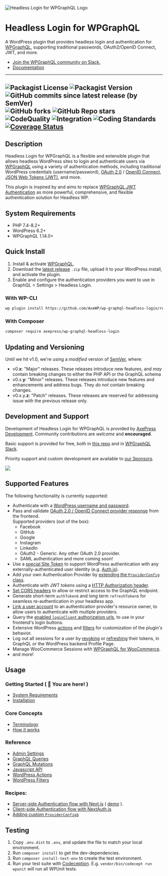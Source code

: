![Headless Login for WPGraphQL Logo](./assets/header.png)
# Headless Login for WPGraphQL

A WordPress plugin that provides headless login and authentication for <a href="https://wpgraphql.com" target="_blank">WPGraphQL</a>, supporting traditional passwords, OAuth2/OpenID Connect, JWT, and more.

* [Join the WPGraphQL community on Slack.](https://join.slack.com/t/wp-graphql/shared_invite/zt-3vloo60z-PpJV2PFIwEathWDOxCTTLA)
* [Documentation](#usage)

-----

![Packagist License](https://img.shields.io/packagist/l/axepress/wp-graphql-headless-login?color=green) ![Packagist Version](https://img.shields.io/packagist/v/axepress/wp-graphql-headless-login?label=stable) ![GitHub commits since latest release (by SemVer)](https://img.shields.io/github/commits-since/AxeWP/wp-graphql-headless-login/0.3.1) ![GitHub forks](https://img.shields.io/github/forks/AxeWP/wp-graphql-headless-login?style=social) ![GitHub Repo stars](https://img.shields.io/github/stars/AxeWP/wp-graphql-headless-login?style=social)<br />
![CodeQuality](https://img.shields.io/github/actions/workflow/status/axewp/wp-graphql-headless-login/code-quality.yml?branch=develop&label=Code%20Quality)
![Integration](https://img.shields.io/github/actions/workflow/status/axewp/wp-graphql-headless-login/integration-testing.yml?branch=develop&label=Integration%20Testing)
![Coding Standards](https://img.shields.io/github/actions/workflow/status/axewp/wp-graphql-headless-login/code-standard.yml?branch=develop&label=WordPress%20Coding%20Standards)
[![Coverage Status](https://coveralls.io/repos/github/AxeWP/wp-graphql-headless-login/badge.svg?branch=develop)](https://coveralls.io/github/AxeWP/wp-graphql-headless-login?branch=develop)
-----

## Description

Headless Login for WPGraphQL is a flexible and extensible plugin that allows headless WordPress sites to login and authenticate users via <a href="https://wpgraphql.com" target="_blank">WPGraphQL</a> using a variety of authentication methods, including traditional WordPress credentials (username/password), <a href="https://oauth.net/2/" target="_blank">OAuth 2.0</a> / <a href="https://openid.net/connect/" target="_blank">OpenID Connect</a>, <a href="https://jwt.io/" target="_blank">JSON Web Tokens (JWT)</a>, and more.

This plugin is inspired by and aims to replace <a href="https://github.com/wp-graphql/wp-graphql-jwt-authentication" target="_blank">WPGraphQL JWT Authentication</a> as more powerful, comprehensive, and flexible authentication solution for Headless WP.

## System Requirements

* PHP 7.4-8.2+
* WordPress 6.2+
* WPGraphQL 1.14.0+

## Quick Install

1. Install & activate [WPGraphQL](https://www.wpgraphql.com/).
2. Download the [latest release](https://github.com/AxeWP/wp-graphql-headless-login/releases) `.zip` file, upload it to your WordPress install, and activate the plugin.
3. Enable and configure the authentication providers you want to use in GraphQL > Settings > Headless Login.

### With WP-CLI

```bash
wp plugin install https://github.com/AxeWP/wp-graphql-headless-login/releases/latest/download/wp-graphql-headless-login.zip --activate
```

### With Composer

```bash
composer require axepress/wp-graphql-headless-login
```

## Updating and Versioning

Until we hit v1.0, we're using a _modified_ version of [SemVer](https://semver.org/), where:

* v0.**x**: "Major" releases. These releases introduce new features, and _may_ contain breaking changes to either the PHP API or the GraphQL schema
* v0.x.**y**: "Minor" releases. These releases introduce new features and enhancements and address bugs. They _do not_ contain breaking changes.
* v0.x.y.**z**: "Patch" releases. These releases are reserved for addressing issue with the previous release only.

## Development and Support

Development of Headless Login for WPGraphQL is provided by [AxePress Development](https://axepress.dev). Community contributions are _welcome_ and **encouraged**.

Basic support is provided for free, both in [this repo](https://github.com/AxeWP/wp-graphql-headnessl-login/issues) and in [WPGraphQL Slack](https://join.slack.com/t/wp-graphql/shared_invite/zt-3vloo60z-PpJV2PFIwEathWDOxCTTLA).

Priority support and custom development are available to [our Sponsors](https://github.com/sponsors/AxeWP).

<a href="https://github.com/sponsors/AxeWP" alt="GitHub Sponsors"><img src="https://img.shields.io/static/v1?label=Sponsor%20Us%20%40%20AxeWP&message=%E2%9D%A4&logo=GitHub&color=%23fe8e86&style=for-the-badge" /></a>

## Supported Features

The following functionality is currently supported:

- Authenticate with a [WordPress username and password](./docs/reference/mutations.md#login-with-a-traditional-username-password).
- Pass and validate [OAuth 2.0 / OpenID Connect provider response](./docs/reference/mutations.md#login-with-an-oauth2openid-authorization-response) from the frontend. <br />
Supported providers (out of the box):
  * Facebook
  * GitHub
  * Google
  * Instagram
  * LinkedIn
  * OAuth2 - Generic: Any other OAuth 2.0 provider.
  * SAML authentication and more coming soon!
- Use a [special Site Token](./docs/reference/mutations.md#login-with-a-site-token-and-user-identity
) to support WordPress authentication with any externally-authenticated user identity (e.g. [Auth.js](https://authjs.dev/)).
- Add your own Authentication Provider by [extending the `ProviderConfig` class](./docs/recipes/provider-config.md).
- Authenticate with JWT tokens using a [HTTP Authorization header]().
- [Set CORS headers](./docs/reference/settings.md) to allow or restrict access to the GraphQL endpoint.
- Generate short-term `authToken`s and long term `refreshToken`s for seamless re-authentication in your headless app.
- [Link a user account](./docs/reference/mutations.md#manually-link-the-wordpress-user-to-a-providers-resource-owner) to an authentication provider's resource owner, to allow users to authenticate with multiple providers.
- Query the [enabled `loginClient` authorization urls](./docs/reference/queries.md#querying-login-clients), to use in your frontend's login buttons.
- Extensive WordPress [actions](./docs/actions.md) and [filters](./docs/reference/filters.md) for customization of the plugin's behavior.
- Log out all sessions for a user by [revoking](./docs/reference/mutations.md#revoke-the-user-secret) or [refreshing](./docs/reference/mutations.md#refresh-the-user-secret) their tokens, in GraphQL or the WordPress backend Profile Page.
- Manage WooCommerce Sessions with [WPGraphQL for WooCommerce](https://github.com/wp-graphql/wp-graphql-woocommerce).
- and more!

## Usage

### Getting Started ( 🎯 You are here! )

- [System Requirements](#system-requirements)
- [Installation](#quick-install)

### Core Concepts

- [Terminology](./docs/core-concepts/terminology.md)
- [How it works](./docs/core-concepts/how-it-works.md)

### Reference

- [Admin Settings](./docs/reference/settings.md)
- [GraphQL Queries](./docs/reference/queries.md)
- [GraphQL Mutations](./docs/reference/mutations.md)
- [Javascript API](./docs/reference/javascript-api.md)
- [WordPress Actions](./docs/reference/actions.md)
- [WordPress Filters](./docs/reference/filters.md)

### Recipes:
- [Server-side Authentication flow with Next.js](./docs/recipes/server-side-auth-next-api-routes.md) ( [demo](https://github.com/AxeWP/axepress-playground/blob/demo/server-side-auth/HowTo.md) ).
- [Client-side Authentication flow with NextAuth.js](./docs/recipes/client-side-auth-nextauth.md)
- [Adding custom `ProviderConfig`s](./docs/recipes/provider-config.md)

## Testing

1. Copy `.env.dist` to `.env`, and update the file to match your local environment.
2. Run `composer install` to get the dev-dependencies.
3. Run `composer install-test-env` to create the test environment.
4. Run your test suite with [Codeception](https://codeception.com/docs/02-GettingStarted#Running-Tests).
E.g. `vendor/bin/codecept run wpunit` will run all WPUnit tests.
